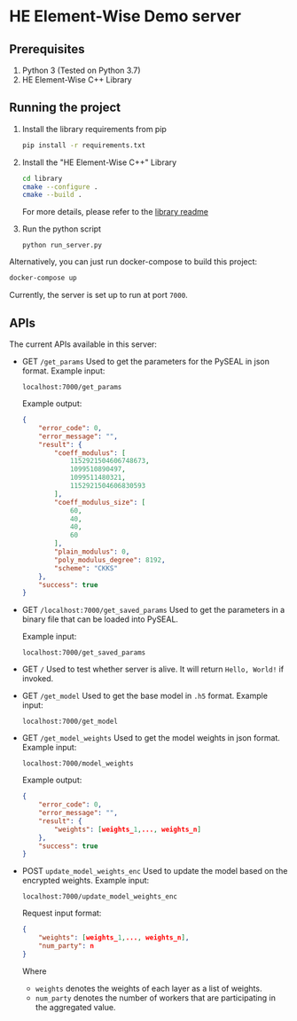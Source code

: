 # HE Element-Wise Demo server

## Prerequisites
1. Python 3 (Tested on Python 3.7)
2. HE Element-Wise C++ Library

## Running the project

1.  Install the library requirements from pip
    ```bash
    pip install -r requirements.txt
    ```

2.  Install the "HE Element-Wise C++" Library
    ```bash
    cd library
    cmake --configure .
    cmake --build .
    ```
    For more details, please refer to the [library readme](https://github.com/hanstananda/HE_EW_CPP/blob/master/README.md)


3.  Run the python script
    ```
    python run_server.py
    ```

Alternatively, you can just run docker-compose to build this project: 
```bash
docker-compose up 
```

Currently, the server is set up to run at port `7000`.

## APIs 

The current APIs available in this server: 
*   GET `/get_params`
    Used to get the parameters for the PySEAL in json format.
    Example input: 
    ```
    localhost:7000/get_params 
    ``` 
    
    Example output: 
    ```json
    {
        "error_code": 0,
        "error_message": "",
        "result": {
            "coeff_modulus": [
                1152921504606748673,
                1099510890497,
                1099511480321,
                1152921504606830593
            ],
            "coeff_modulus_size": [
                60,
                40,
                40,
                60
            ],
            "plain_modulus": 0,
            "poly_modulus_degree": 8192,
            "scheme": "CKKS"
        },
        "success": true
    }
    ```
    
    
*   GET `/localhost:7000/get_saved_params`
    Used to get the parameters in a binary file that can be loaded into PySEAL. 
    
    Example input: 
    ```
    localhost:7000/get_saved_params 
    ```
        

*   GET `/`
    Used to test whether server is alive. It will return `Hello, World!` if invoked. 

*   GET `/get_model`
    Used to get the base model in `.h5` format. 
    Example input: 
    ```
    localhost:7000/get_model 
    ``` 

*   GET `/get_model_weights`
    Used to get the model weights in json format. 
    Example input: 
    ```
    localhost:7000/model_weights 
    ``` 
    
    Example output: 
    ```json
    {
        "error_code": 0,
        "error_message": "",
        "result": {
            "weights": [weights_1,..., weights_n]
        },
        "success": true
    }
    ```

*   POST `update_model_weights_enc`
    Used to update the model based on the encrypted weights. 
    Example input: 
    ```
    localhost:7000/update_model_weights_enc 
    ``` 
    Request input format: 
    ```json
    {
        "weights": [weights_1,..., weights_n],
        "num_party": n
    }
    ```
    Where 
    *   `weights` denotes the weights of each layer as a list of weights. 
    *   `num_party` denotes the number of workers that are participating in the aggregated value. 